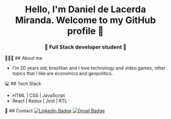 <h1 align="center"> Hello, I'm Daniel de Lacerda Miranda. Welcome to my GitHub profile 👋 </h1>
<h3 align="center">🚀 Full Stack developer student 🚀</h3>

👨🏽‍💻 ## About me
- I'm 20 years old, brazillian and I love technology and video games, other topics that I like are economics and geopolitics.

💻 ## Tech Stack
- HTML | CSS | JavaScript
- React | Redux | Jest | RTL


📩 ## Contact
[![Linkedin Badge](https://img.shields.io/badge/-Isha_Gupta-blue?style=flat-square&logo=Linkedin&logoColor=white&link=https://www.linkedin.com/in/daniellmiranda//)](https://www.linkedin.com/in/daniellmiranda/) [![Gmail Badge](https://img.shields.io/badge/-ishagupta2103@gmail.com-c14438?style=flat-square&logo=Gmail&logoColor=white&link=mailto:danieldelacerdamiranda@gmail.com)](mailto:danieldelacerdamiranda@gmail.com)


<!--
**DanielLMiranda/DanielLMiranda** is a ✨ _special_ ✨ repository because its `README.md` (this file) appears on your GitHub profile.

Here are some ideas to get you started:

- 🔭 I’m currently working on ...
- 🌱 I’m currently learning ...
- 👯 I’m looking to collaborate on ...
- 🤔 I’m looking for help with ...
- 💬 Ask me about ...
- 📫 How to reach me: ...
- 😄 Pronouns: ...
- ⚡ Fun fact: ...
-->

